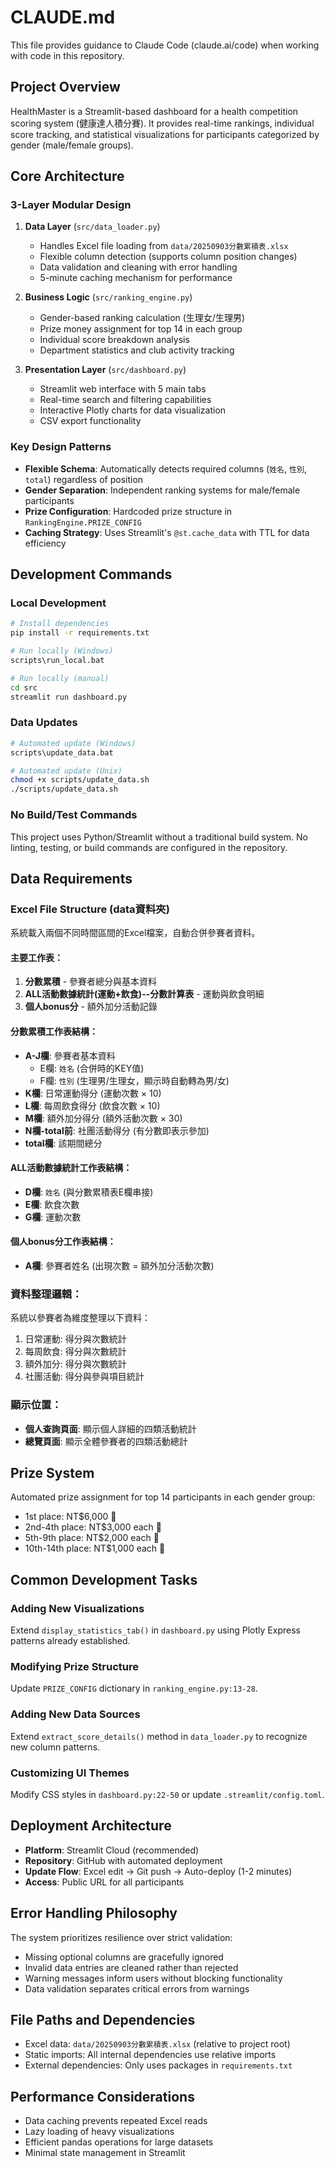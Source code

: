 # CLAUDE.md

This file provides guidance to Claude Code (claude.ai/code) when working with code in this repository.

## Project Overview

HealthMaster is a Streamlit-based dashboard for a health competition scoring system (健康達人積分賽). It provides real-time rankings, individual score tracking, and statistical visualizations for participants categorized by gender (male/female groups).

## Core Architecture

### 3-Layer Modular Design

1. **Data Layer** (`src/data_loader.py`)
   - Handles Excel file loading from `data/20250903分數累積表.xlsx`
   - Flexible column detection (supports column position changes)
   - Data validation and cleaning with error handling
   - 5-minute caching mechanism for performance

2. **Business Logic** (`src/ranking_engine.py`)
   - Gender-based ranking calculation (生理女/生理男)
   - Prize money assignment for top 14 in each group
   - Individual score breakdown analysis
   - Department statistics and club activity tracking

3. **Presentation Layer** (`src/dashboard.py`)
   - Streamlit web interface with 5 main tabs
   - Real-time search and filtering capabilities
   - Interactive Plotly charts for data visualization
   - CSV export functionality

### Key Design Patterns

- **Flexible Schema**: Automatically detects required columns (`姓名`, `性別`, `total`) regardless of position
- **Gender Separation**: Independent ranking systems for male/female participants
- **Prize Configuration**: Hardcoded prize structure in `RankingEngine.PRIZE_CONFIG`
- **Caching Strategy**: Uses Streamlit's `@st.cache_data` with TTL for data efficiency

## Development Commands

### Local Development
```bash
# Install dependencies
pip install -r requirements.txt

# Run locally (Windows)
scripts\run_local.bat

# Run locally (manual)
cd src
streamlit run dashboard.py
```

### Data Updates
```bash
# Automated update (Windows)
scripts\update_data.bat

# Automated update (Unix)
chmod +x scripts/update_data.sh
./scripts/update_data.sh
```

### No Build/Test Commands
This project uses Python/Streamlit without a traditional build system. No linting, testing, or build commands are configured in the repository.

## Data Requirements

### Excel File Structure (data資料夾)
系統載入兩個不同時間區間的Excel檔案，自動合併參賽者資料。

#### 主要工作表：
1. **分數累積** - 參賽者總分與基本資料
2. **ALL活動數據統計(運動+飲食)--分數計算表** - 運動與飲食明細
3. **個人bonus分** - 額外加分活動記錄

#### 分數累積工作表結構：
- **A-J欄**: 參賽者基本資料
  - E欄: `姓名` (合併時的KEY值)
  - F欄: `性別` (生理男/生理女，顯示時自動轉為男/女)
- **K欄**: 日常運動得分 (運動次數 × 10)
- **L欄**: 每周飲食得分 (飲食次數 × 10)  
- **M欄**: 額外加分得分 (額外活動次數 × 30)
- **N欄-total前**: 社團活動得分 (有分數即表示參加)
- **total欄**: 該期間總分

#### ALL活動數據統計工作表結構：
- **D欄**: `姓名` (與分數累積表E欄串接)
- **E欄**: 飲食次數
- **G欄**: 運動次數

#### 個人bonus分工作表結構：
- **A欄**: 參賽者姓名 (出現次數 = 額外加分活動次數)

### 資料整理邏輯：
系統以參賽者為維度整理以下資料：
1. 日常運動: 得分與次數統計
2. 每周飲食: 得分與次數統計  
3. 額外加分: 得分與次數統計
4. 社團活動: 得分與參與項目統計

### 顯示位置：
- **個人查詢頁面**: 顯示個人詳細的四類活動統計
- **總覽頁面**: 顯示全體參賽者的四類活動總計

## Prize System

Automated prize assignment for top 14 participants in each gender group:
- 1st place: NT$6,000 🥇
- 2nd-4th place: NT$3,000 each 🥈
- 5th-9th place: NT$2,000 each 🥉
- 10th-14th place: NT$1,000 each 🏅

## Common Development Tasks

### Adding New Visualizations
Extend `display_statistics_tab()` in `dashboard.py` using Plotly Express patterns already established.

### Modifying Prize Structure
Update `PRIZE_CONFIG` dictionary in `ranking_engine.py:13-28`.

### Adding New Data Sources
Extend `extract_score_details()` method in `data_loader.py` to recognize new column patterns.

### Customizing UI Themes
Modify CSS styles in `dashboard.py:22-50` or update `.streamlit/config.toml`.

## Deployment Architecture

- **Platform**: Streamlit Cloud (recommended)
- **Repository**: GitHub with automated deployment
- **Update Flow**: Excel edit → Git push → Auto-deploy (1-2 minutes)
- **Access**: Public URL for all participants

## Error Handling Philosophy

The system prioritizes resilience over strict validation:
- Missing optional columns are gracefully ignored
- Invalid data entries are cleaned rather than rejected
- Warning messages inform users without blocking functionality
- Data validation separates critical errors from warnings

## File Paths and Dependencies

- Excel data: `data/20250903分數累積表.xlsx` (relative to project root)
- Static imports: All internal dependencies use relative imports
- External dependencies: Only uses packages in `requirements.txt`

## Performance Considerations

- Data caching prevents repeated Excel reads
- Lazy loading of heavy visualizations
- Efficient pandas operations for large datasets
- Minimal state management in Streamlit